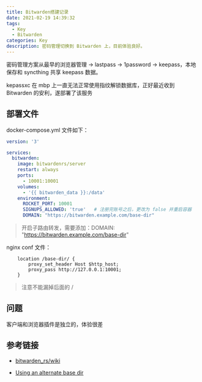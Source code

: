 ```yaml
---
title: Bitwarden搭建记录
date: 2021-02-19 14:39:32
tags:
  - Key
  - Bitwarden
categories: Key
description: 密码管理切换到 Bitwarden 上，目前体验良好。
---
```


密码管理方案从最早的浏览器管理 -> lastpass -> 1password -> keepass，本地保存和 syncthing 共享 keepass 数据。

kepassxc 在 mbp 上一直无法正常使用指纹解锁数据库，正好最近收到 Bitwarden 的安利，遂部署了该服务

## 部署文件

docker-compose.yml 文件如下：

```yaml
version: '3'

services:
  bitwarden:
    image: bitwardenrs/server
    restart: always
    ports:
      - 10001:10001
    volumes:
      - '{{ bitwarden_data }}:/data'
    environment:
      ROCKET_PORT: 10001
      SIGNUPS_ALLOWED: 'true'   # 注册完账号之后，更改为 false 并重启容器
      DOMAIN: "https://bitwarden.example.com/base-dir"

```

> 开启子路由转发，需要添加：DOMAIN: "https://bitwarden.example.com/base-dir"

nginx conf 文件：

```
    location /base-dir/ {
        proxy_set_header Host $http_host;
        proxy_pass http://127.0.0.1:10001;
    }

```

> 注意不能漏掉后面的 /

## 问题

客户端和浏览器插件是独立的，体验很差

## 参考链接

* [bitwarden_rs/wiki](https://github.com/dani-garcia/bitwarden_rs/wiki)

* [Using an alternate base dir](https://github.com/dani-garcia/bitwarden_rs/wiki/Using-an-alternate-base-dir)
